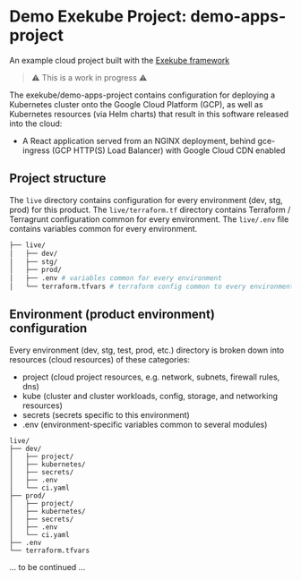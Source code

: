 # Demo Exekube Project: demo-apps-project

An example cloud project built with the [Exekube framework](https://github.com/exekube/exekube)

> :warning:
> This is a work in progress
> :warning:

The exekube/demo-apps-project contains configuration for deploying a Kubernetes cluster onto the Google Cloud Platform (GCP), as well as Kubernetes resources (via Helm charts) that result in this software released into the cloud:

- A React application served from an NGINX deployment, behind gce-ingress (GCP HTTP(S) Load Balancer) with Google Cloud CDN enabled

## Project structure

The `live` directory contains configuration for every environment (dev, stg, prod) for this product. The `live/terraform.tf` directory contains Terraform / Terragrunt configuration common for every environment. The `live/.env` file contains variables common for every environment.

```sh
├── live/
│   ├── dev/
│   ├── stg/
│   ├── prod/
│   ├── .env # variables common for every environment
│   └── terraform.tfvars # terraform config common to every environment
```

## Environment (product environment) configuration

Every environment (dev, stg, test, prod, etc.) directory is broken down into resources (cloud resources) of these categories:

- project (cloud project resources, e.g. network, subnets, firewall rules, dns)
- kube (cluster and cluster workloads, config, storage, and networking resources)
- secrets (secrets specific to this environment)
- .env (environment-specific variables common to several modules)

```
live/
├── dev/
│   ├── project/
│   ├── kubernetes/
│   ├── secrets/
│   ├── .env
│   └── ci.yaml
├── prod/
│   ├── project/
│   ├── kubernetes/
│   ├── secrets/
│   ├── .env
│   └── ci.yaml
├── .env
└── terraform.tfvars
```

... to be continued ...
